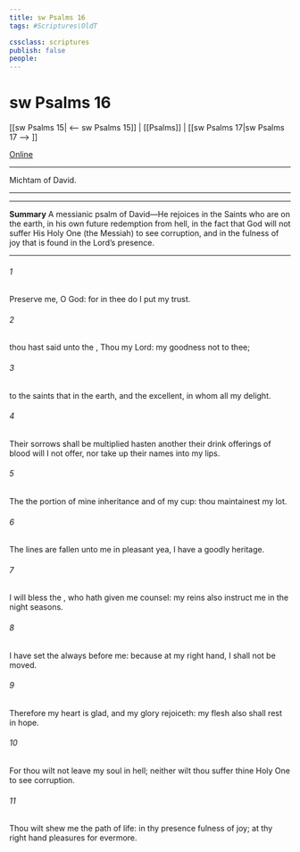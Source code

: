 ```yaml
---
title: sw Psalms 16
tags: #Scriptures\OldT

cssclass: scriptures
publish: false
people:
---
```


# sw Psalms 16
[[sw Psalms 15| <-- sw Psalms 15]] | [[Psalms]] | [[sw Psalms 17|sw Psalms 17 --> ]]

[Online](https://churchofjesuschrist.org/study/scriptures/ot/ps/16?lang=eng)

---
Michtam of David.

---

---
__Summary__
A messianic psalm of David—He rejoices in the Saints who are on the earth, in his own future redemption from hell, in the fact that God will not suffer His Holy One (the Messiah) to see corruption, and in the fulness of joy that is found in the Lord’s presence.

---
###### 1 
Preserve me, O God: for in thee do I put my trust.

###### 2 
 thou hast said unto the , Thou  my Lord: my goodness  not to thee;

###### 3 
 to the saints that  in the earth, and  the excellent, in whom  all my delight.

###### 4 
Their sorrows shall be multiplied  hasten  another  their drink offerings of blood will I not offer, nor take up their names into my lips.

###### 5 
The   the portion of mine inheritance and of my cup: thou maintainest my lot.

###### 6 
The lines are fallen unto me in pleasant  yea, I have a goodly heritage.

###### 7 
I will bless the , who hath given me counsel: my reins also instruct me in the night seasons.

###### 8 
I have set the  always before me: because  at my right hand, I shall not be moved.

###### 9 
Therefore my heart is glad, and my glory rejoiceth: my flesh also shall rest in hope.

###### 10 
For thou wilt not leave my soul in hell; neither wilt thou suffer thine Holy One to see corruption.

###### 11 
Thou wilt shew me the path of life: in thy presence  fulness of joy; at thy right hand  pleasures for evermore.

